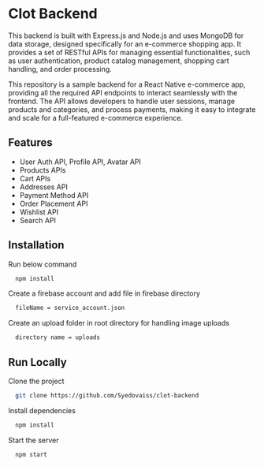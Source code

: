 
# Clot Backend


This backend is built with Express.js and Node.js and uses MongoDB for data storage, designed specifically for an e-commerce shopping app. It provides a set of RESTful APIs for managing essential functionalities, such as user authentication, product catalog management, shopping cart handling, and order processing.

This repository is a sample backend for a React Native e-commerce app, providing all the required API endpoints to interact seamlessly with the frontend. The API allows developers to handle user sessions, manage products and categories, and process payments, making it easy to integrate and scale for a full-featured e-commerce experience.





## Features

- User Auth API, Profile API, Avatar API
- Products APIs
- Cart APIs
- Addresses API
- Payment Method API
- Order Placement API
- Wishlist API
- Search API


## Installation

Run below command

```bash
  npm install 
```
Create a firebase account and add file in firebase directory

```bash
  fileName = service_account.json
```

Create an upload folder in root directory for handling image uploads
```bash
  directory name = uploads
```
    
## Run Locally

Clone the project

```bash
  git clone https://github.com/Syedovaiss/clot-backend
```

Install dependencies

```bash
  npm install
```

Start the server

```bash
  npm start
```


